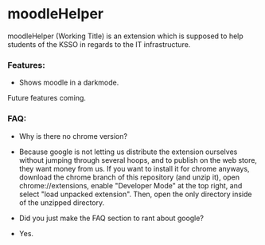 # moodleHelper
moodleHelper (Working Title) is an extension which is supposed to help students of the KSSO in regards to the IT infrastructure.

### Features:
- Shows moodle in a darkmode.

Future features coming.

### FAQ:
- Why is there no chrome version?
- Because google is not letting us distribute the extension ourselves without jumping through several hoops, and to publish on the web store, they want money from us. If you want to install it for chrome anyways, download the chrome branch of this repository (and unzip it), open chrome://extensions, enable "Developer Mode" at the top right, and select "load unpacked extension". Then, open the only directory inside of the unzipped directory.

- Did you just make the FAQ section to rant about google?
- Yes.
